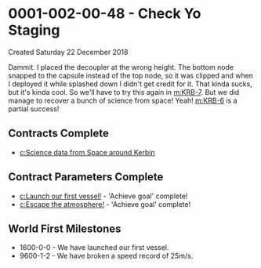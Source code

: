 # 0001-002-00-48 - Check Yo Staging
Created Saturday 22 December 2018

Dammit. I placed the decoupler at the wrong height. The bottom node snapped to the capsule instead of the top node, so it was clipped and when I deployed it while splashed down I didn't get credit for it. That kinda sucks, but it's kinda cool. So we'll have to try this again in [m:KRB-7](../m/KRB-7.markdown). But we did manage to recover a bunch of science from space! Yeah! [m:KRB-6](../m/KRB-6.markdown) is a partial success!

Contracts Complete
------------------

* [c:Science data from Space around Kerbin](../c/Science_data_from_Space_around_Kerbin.markdown)


Contract Parameters Complete
----------------------------

* [c:Launch our first vessel!](../c/Launch_our_first_vessel!.markdown) - 'Achieve goal' complete!
* [c:Escape the atmosphere!](../c/Escape_the_atmosphere!.markdown) - 'Achieve goal' complete!


World First Milestones
----------------------

* 1600-0-0 - We have launched our first vessel.
* 9600-1-2 - We have broken a speed record of 25m/s.


